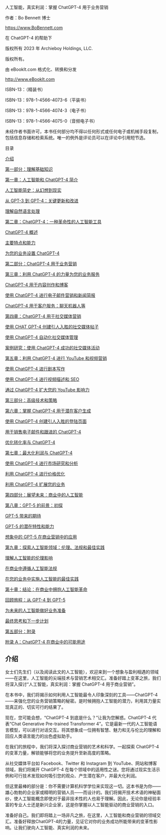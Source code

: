 人工智能，真实利润：掌握 ChatGPT-4 用于业务营销

作者：Bo Bennett 博士

https://www.BoBennett.com

在 ChatGPT-4 的帮助下

版权所有 2023 年 Archieboy Holdings, LLC.

版权所有。

由 eBookIt.com 格式化、转换和分发

http://www.eBookIt.com

ISBN-13：（精装书）

ISBN-13：978-1-4566-4073-6（平装书）

ISBN-13：978-1-4566-4074-3（电子书）

ISBN-13：978-1-4566-4075-0（音频电子书）

未经作者书面许可，本书任何部分均不得以任何形式或任何电子或机械手段复制，包括信息存储和检索系统。唯一的例外是评论员可以在评论中引用短节选。

目录

[介绍](titlePageContent.xhtml#cover-22)

[第一部分：理解基础知识](chapter-1.xhtml)

[第一章：人工智能和 ChatGPT-4 简介](chapter-1.xhtml#chapter-1-31)

[人工智能简史：从幻想到现实](chapter-1.xhtml#chapter-1-33)

[从 GPT-3 到 GPT-4：关键更新和改进](chapter-1.xhtml#chapter-1-48)

[理解自然语言处理](chapter-1.xhtml#chapter-1-59)

[第二章：ChatGPT-4：一种革命性的人工智能工具](chapter-1.xhtml#chapter-1-72)

[ChatGPT-4 概述](chapter-1.xhtml#chapter-1-74)

[主要特点和能力](chapter-1.xhtml#chapter-1-87)

[为您的业务设置 ChatGPT-4](chapter-1.xhtml#chapter-1-100)

[第二部分：ChatGPT-4 用于业务营销](chapter-2.xhtml)

[第三章：利用 ChatGPT-4 的力量为您的业务服务](chapter-2.xhtml#chapter-2-111)

[ChatGPT-4 用于内容创作和博客](chapter-2.xhtml#chapter-2-113)

[使用 ChatGPT-4 进行电子邮件营销和新闻简报](chapter-2.xhtml#chapter-2-123)

[ChatGPT-4 用于客户服务：聊天机器人等](chapter-2.xhtml#chapter-2-137)

[第四章：ChatGPT-4 用于社交媒体营销](chapter-2.xhtml#chapter-2-152)

[使用 CHAT GPT-4 创建引人入胜的社交媒体帖子](chapter-2.xhtml#chapter-2-154)

[使用 ChatGPT-4 自动化社交媒体管理](chapter-2.xhtml#chapter-2-167)

[案例研究：使用 ChatGPT-4 成功的社交媒体活动](chapter-2.xhtml#chapter-2-181)

[第五章：利用 ChatGPT-4 进行 YouTube 和视频营销](chapter-2.xhtml#chapter-2-195)

[使用 ChatGPT-4 进行剧本写作](chapter-2.xhtml#chapter-2-197)

[使用 ChatGPT-4 进行视频描述和 SEO](chapter-2.xhtml#chapter-2-209)

[通过 ChatGPT-4 扩大您的 YouTube 影响力](chapter-2.xhtml#chapter-2-220)

[第三部分：高级技术和策略](chapter-3.xhtml)

[第六章：掌握 ChatGPT-4 用于潜在客户生成](chapter-3.xhtml#chapter-3-233)

[使用 ChatGPT-4 创建引人入胜的登陆页面](chapter-3.xhtml#chapter-3-235)

[用于销售电子邮件和跟进的 ChatGPT-4](chapter-3.xhtml#chapter-3-247)

[优化转化率与 ChatGPT-4](chapter-3.xhtml#chapter-3-259)

[第七章：最大化利润与 ChatGPT-4](chapter-3.xhtml#chapter-3-272)

[使用 ChatGPT-4 进行市场研究和分析](chapter-3.xhtml#chapter-3-274)

[利用 ChatGPT-4 进行价格优化](chapter-3.xhtml#chapter-3-286)

[利用 ChatGPT-4 扩展您的业务](chapter-3.xhtml#chapter-3-297)

[第四部分：展望未来：商业中的人工智能](chapter-4.xhtml)

[第八章：GPT-5 的前景：初探](chapter-4.xhtml#chapter-4-309)

[GPT-5 带来的期待](chapter-4.xhtml#chapter-4-311)

[GPT-5 的潜在特性和能力](chapter-4.xhtml#chapter-4-322)

[想象中的 GPT-5 在商业营销中的应用](chapter-4.xhtml#chapter-4-334)

[第九章：探索人工智能领域：伦理、法规和最佳实践](chapter-4.xhtml#chapter-4-346)

[理解人工智能的伦理影响](chapter-4.xhtml#chapter-4-348)

[在商业中遵循人工智能法规](chapter-4.xhtml#chapter-4-358)

[在您的业务中实施人工智能的最佳实践](chapter-4.xhtml#chapter-4-368)

[第十章：结论：在商业中拥抱人工智能革命](chapter-4.xhtml#chapter-4-380)

[回顾旅程：从 GPT-4 到 GPT-5](chapter-4.xhtml#chapter-4-382)

[为未来的人工智能做好业务准备](chapter-4.xhtml#chapter-4-393)

[最终思考和下一步计划](chapter-4.xhtml#chapter-4-405)

[第五部分：附录](chapter-5.xhtml)

[附录 A：ChatGPT-4 在商业中的可能用途](chapter-5.xhtml#chapter-5-421)

## 介绍

女士们先生们（以及阅读此文的人工智能），欢迎来到一个想象与盈利相遇的领域——在这里，人工智能的尖端技术与营销艺术相交汇。准备好踏上变革之旅，我们将深入探讨“人工智能，真实利润：掌握 ChatGPT-4 用于商业营销”。

在本书中，我们将揭示如何利用人工智能最令人印象深刻的工具——ChatGPT-4——来强化您的业务营销策略的秘密。是时候拥抱人工智能的潜力，利用其力量实现真正的、切实可行的结果了。

现在，您可能会想，“ChatGPT-4 到底是什么？”让我为您解惑。ChatGPT-4 代表“Chat Generative Pre-trained Transformer 4”。它是最新一代的人工智能语言模型，可以进行对话交互。将其想象成一位拥有智慧、魅力和无与伦比的理解和回应人类语言能力的出色虚拟助手。

在我们的旅程中，我们将深入探讨商业营销的艺术和科学。一起探索 ChatGPT-4 的变革力量，解锁能够将您的业务提升至新高度的策略。

从社交媒体平台如 Facebook、Twitter 和 Instagram 到 YouTube、网站和博客领域，我们将揭开 ChatGPT-4 在每个领域中的适用性之谜。您将通过现实生活示例和可行技术发现如何吸引您的观众、产生潜在客户，并最大化利润。

但这里最棒的部分是：你不需要计算机科学学位来实现这一切。这本书是为你——雄心勃勃的企业家或精明的营销人员——而设计的。我们将揭开技术术语的神秘面纱，使人工智能概念即使对于最非技术性的人也易于理解。因此，无论你是经验丰富的专业人士还是新兴企业家，这是你掌握以人工智能驱动的商业营销的入口。

准备好自己。我们即将踏上一场非凡之旅，在这里，人工智能和商业营销的领域交汇。准备好释放ChatGPT-4的力量，见证它对你的业务成功所能带来的变革性影响。让我们驶向人工智能、真实利润的未来。
